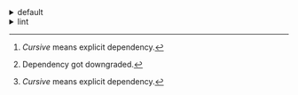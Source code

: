 <details>
<summary>default</summary>

| Platform | Dependency[^1] | Before | After | Change | Package |
| -: | - | - | - | - | - |
| linux-64 | python | 0.10.0 | 0.10.1 | Patch Upgrade | conda |
|| *polars* | herads_0 | herads_1 | Only build string | conda |
| osx-arm64 | *polars*[^2] | 0.10.0 | 0.9.1 | Minor Downgrade | conda |
|| *python* | 0.10.0 | 0.10.1 | Patch Upgrade | conda |

</details>

<details>
<summary>lint</summary>

| Platform | Dependency[^1] | Before | After | Change | Package |
| -: | - | - | - | - | - |
| linux-64 | *polars* | 0.10.0 | 0.10.1 | Patch Upgrade | conda |
|| python | 0.10.0 | 0.10.1 | Patch Upgrade | conda |

</details>

[^1]: *Cursive* means explicit dependency.
[^2]: Dependency got downgraded.
